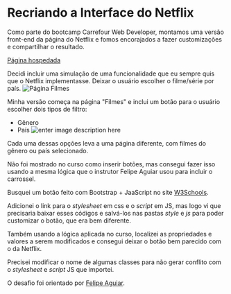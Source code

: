 # Recriando a Interface do Netflix

Como parte do bootcamp Carrefour Web Developer, montamos uma versão front-end da página do Netflix e fomos encorajados a fazer customizações e compartilhar o resultado.

[Página hospedada](https://iandealmeida.github.io/my-netflix-clone/)

Decidi incluir uma simulação de uma funcionalidade que eu sempre quis que o Netflix implementasse. Deixar o usuário escolher o filme/série por país.
![Página Filmes](https://iandealmeida.github.io/my-netflix-clone/img/index.gif)

Minha versão começa na página "Filmes" e inclui um botão para o usuário escolher dois tipos de filtro:
- Gênero
- País
![enter image description here](https://iandealmeida.github.io/my-netflix-clone/img/genero_pais.gif)


Cada uma dessas opções leva a uma página diferente, com filmes do gênero ou país selecionado.

Não foi mostrado no curso como inserir botões, mas consegui fazer isso usando a mesma lógica que o instrutor Felipe Aguiar usou para incluir o carrossel.

Busquei um botão feito com Bootstrap + JaaScript no site [W3Schools](https://www.w3schools.com/bootstrap5/bootstrap_dropdowns.php).

Adicionei o link para o *stylesheet* em css e o *script* em JS, mas logo vi que precisaria baixar esses códigos e salvá-los nas pastas *style* e *js* para poder customizar o botão, que era bem diferente.

Também usando a lógica aplicada no curso, localizei as propriedades e valores a serem modificados e consegui deixar o botão bem parecido com o da Netflix.

Precisei modificar o nome de algumas classes para não gerar conflito com o *stylesheet* e *script* JS que importei.

O desafio foi orientado por [Felipe Aguiar](https://github.com/felipeAguiarCode).
